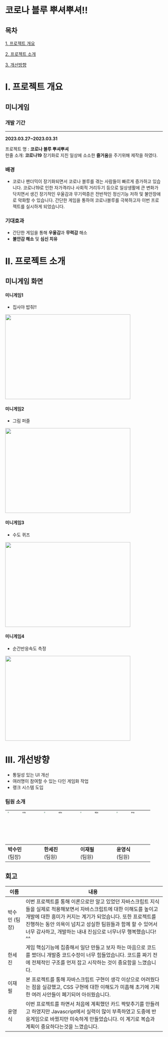 # 코로나 블루 뿌셔뿌셔!!
## 목차

[1. 프로젝트 개요](#ⅰ-프로젝트-개요)

[2. 프로젝트 소개](#ⅱ-프로젝트-소개)

[3. 개선방향](#ⅲ-개선방향)

# **Ⅰ**. 프로젝트 개요

## 미니게임

### 개발 기간

---

**2023.03.27~2023.03.31**


프로젝트 명 : **코로나 블루 뿌셔뿌셔**<br>
한줄 소개: **코로나19** 장기화로 지친 일상에 소소한 **즐거움**을 주기위해 제작을 하였다.
### 배경

-   코로나 팬더믹이 장기화되면서 코로나 블루를 겪는 사람들이 빠르게 증가하고 있습니다.
코로나19로 인한 자가격리나 사회적 거리두기 등으로 일상생활에 큰 변화가 닥치면서 생긴 장기적인 우울감과 무기력증은 전반적인 정신기능 저하 및 불안장애로 악화할 수 있습니다.
간단한 게임을 통하여 코로나블루를 극복하고자 이번 프로젝트를 실시하게 되었습니다.


### 기대효과

- 간단한 게임을 통해 **우울감**과 **무력감** 해소
- **불안감 해소** 및 **심신 치유**


# **Ⅱ. 프로젝트 소개**

## 미니게임 화면

#### 미니게임1

-   집사야 밥줘!!<br>
<img src="img/집사야밥줘.png"  width="400" height="270">

#### 미니게임2

-   그림 퍼즐<br>
<img src="img/그림 퍼즐.png"  width="400" height="270">

#### 미니게임3

-   수도 퀴즈<br>
<img src="img/수도퀴즈.png"  width="400" height="270">

#### 미니게임4

-   순간반응속도 측정<br>
<img src="img/반응속도.PNG"  width="400" height="270">

# **Ⅲ. 개선방향**

- 통일성 있는 UI 개선
- 여러명이 참여할 수 있는 다인 게임화 작업
- 랭크 시스템 도입

### 팀원 소개

| <img src="img/여자3.png" alt="수민님" style="zoom: 25%;" width=400 /> | <img src="img/여자4.png" alt="세진님" style="zoom: 25%;" width=400 /> | <img src="img/남자1.png" alt="재필님" style="zoom: 25%;" width=400 /> | <img src="img/남자2.png" alt="영식님" style="zoom: 25%;" width=400 /> |
| -------------------------------------------------- | -------------------------------------------------- | -------------------------------------------------- | -------------------------------------------------- |
| **박수민**<br />(팀장)                             | **한세진**<br />(팀원)                             | **이재필**<br />(팀원)                             | **윤영식**<br />(팀원)                             |

## 회고

| 이름         | 내용 |
| ------------ | ----------------- |
| 박수민 (팀장)&nbsp;&nbsp;  | 이번 프로젝트를 통해 이론으로만 알고 있었던 자바스크립트 지식들을 실제로 적용해보면서 자바스크립트에 대한 이해도를 높이고 개발에 대한 흥미가 커지는 계기가 되었습니다. 또한 프로젝트를 진행하는 동안 의욕이 넘치고 성실한 팀원들과 함께 할 수 있어서너무 감사하고, 개발하는 내내 진심으로 너무너무 행복했습니다! ^^
| 한세진 &nbsp;&nbsp;      | 게임 핵심기능에 집중해서 일단 만들고 보자 하는 마음으로 코드를 짰더니 개발중 코드수정이 너무 힘들었습니다. 코드를 짜기 전에 전체적인 구조를 먼저 잡고 시작하는 것이 중요함을 느꼈습니다.
| 이재필  &nbsp;&nbsp;     | 본 프로젝트를 통해 자바스크립트 구현이 생각 이상으로 어려웠다는 점을 실감했고, CSS 구현에 대한 이해도가 미흡해 초기에 기획한 여러 사안들이 폐기되어 아쉬웠습니다.
| 윤영식  &nbsp;&nbsp;     | 이번 프로젝트를 하면서 처음에 계획했던 카드 짝맞추기를 만들려고 하였지만 Javascript에서 실력이 많이 부족하였고 도중에 반응게임으로 바꿨지만 미숙하게 만들었습니다. 이 계기로 복습과 계획이 중요하다는것을 느꼈습니다. 
